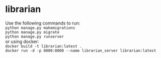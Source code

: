 # librarian

Use the following commands to run:  
`python manage.py makemigrations `  
`python manage.py migrate `  
`python manage.py runserver `  
or using docker:  
`docker build -t librarian:latest .`  
`docker run -d -p 8000:8000 --name librarian_server librarian:latest`